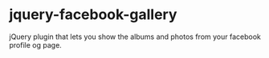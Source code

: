 jquery-facebook-gallery
=======================

jQuery plugin that lets you show the albums and photos from your facebook profile og page.
